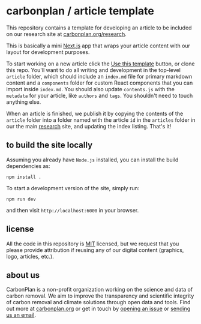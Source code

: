 # carbonplan / article template

This repository contains a template for developing an article to be included on our research site at [carbonplan.org/research](https://carbonplan.org/research).

This is basically a mini [Next.js](https://nextjs.org/) app that wraps your article content with our layout for development purposes. 

To start working on a new article click the [Use this template](https://github.com/carbonplan/article-template/generate) button, or clone this repo. You'll want to do all writing and development in the top-level `article` folder, which should include an `index.md` file for primary markdown content and a `components` folder for custom React components that you can import inside `index.md`. You should also update `contents.js` with the `metadata` for your article, like `authors` and `tags`. You shouldn't need to touch anything else.

When an article is finished, we publish it by copying the contents of the `article` folder into a folder named with the article `id` in the `articles` folder in our the main [research](https://github.org/carbonplan/research) site, and updating the index listing. That's it!

## to build the site locally

Assuming you already have `Node.js` installed, you can install the build dependencies as:

```shell
npm install .
```

To start a development version of the site, simply run:

```shell
npm run dev
```

and then visit `http://localhost:6000` in your browser.

## license

All the code in this repository is [MIT](https://choosealicense.com/licenses/mit/) licensed, but we request that you please provide attribution if reusing any of our digital content (graphics, logo, articles, etc.).

## about us

CarbonPlan is a non-profit organization working on the science and data of carbon removal. We aim to improve the transparency and scientific integrity of carbon removal and climate solutions through open data and tools. Find out more at [carbonplan.org](https://carbonplan.org/) or get in touch by [opening an issue](https://github.com/carbonplan/research/issues/new) or [sending us an email](mailto:hello@carbonplan.org).